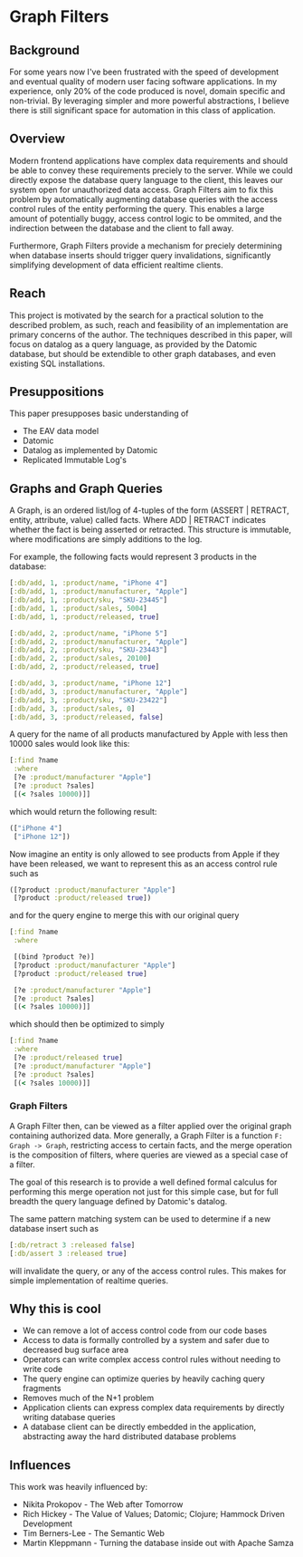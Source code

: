 # Graph Filters

## Background
For some years now I've been frustrated with the speed of development and eventual quality of modern user facing software applications. In my experience, only 20% of the code produced is novel, domain specific and non-trivial. By leveraging simpler and more powerful abstractions, I believe there is still significant space for automation in this class of application.

## Overview
Modern frontend applications have complex data requirements and should be able to convey these requirements preciely to the server. While we could directly expose the database query language to the client, this leaves our system open for unauthorized data access. Graph Filters aim to fix this problem by automatically augmenting database queries with the access control rules of the entity performing the query. This enables a large amount of potentially buggy, access control logic to be ommited, and the indirection between the database and the client to fall away.

Furthermore, Graph Filters provide a mechanism for preciely determining when database inserts should trigger query invalidations, significantly simplifying development of data efficient realtime clients.

## Reach
This project is motivated by the search for a practical solution to the described problem, as such, reach and feasibility of an implementation are primary concerns of the author. The techniques described in this paper, will focus on datalog as a query language, as provided by the Datomic database, but should be extendible to other graph databases, and even existing SQL installations.

## Presuppositions
This paper presupposes basic understanding of
- The EAV data model
- Datomic
- Datalog as implemented by Datomic
- Replicated Immutable Log's

## Graphs and Graph Queries
A Graph, is an ordered list/log of 4-tuples of the form (ASSERT | RETRACT, entity, attribute, value) called facts. Where ADD | RETRACT indicates whether the fact is being asserted or retracted. This structure is immutable, where modifications are simply additions to the log.

For example, the following facts would represent 3 products in the database:

```clojure
[:db/add, 1, :product/name, "iPhone 4"]
[:db/add, 1, :product/manufacturer, "Apple"]
[:db/add, 1, :product/sku, "SKU-23445"]
[:db/add, 1, :product/sales, 5004]
[:db/add, 1, :product/released, true]

[:db/add, 2, :product/name, "iPhone 5"]
[:db/add, 2, :product/manufacturer, "Apple"]
[:db/add, 2, :product/sku, "SKU-23443"]
[:db/add, 2, :product/sales, 20100]
[:db/add, 2, :product/released, true]

[:db/add, 3, :product/name, "iPhone 12"]
[:db/add, 3, :product/manufacturer, "Apple"]
[:db/add, 3, :product/sku, "SKU-23422"]
[:db/add, 3, :product/sales, 0]
[:db/add, 3, :product/released, false]
```

A query for the name of all products manufactured by Apple with less then 10000 sales would look like this:

```clojure
[:find ?name
 :where
 [?e :product/manufacturer "Apple"]
 [?e :product ?sales]
 [(< ?sales 10000)]]
```
 which would return the following result:
 ```clojure
 (["iPhone 4"]
  ["iPhone 12"])
 ```

Now imagine an entity is only allowed to see products from Apple if they have been released, we want to represent this as an access control rule such as
```clojure
([?product :product/manufacturer "Apple"]
 [?product :product/released true])
```

and for the query engine to merge this with our original query

```clojure
[:find ?name
 :where

 [(bind ?product ?e)]
 [?product :product/manufacturer "Apple"]
 [?product :product/released true]

 [?e :product/manufacturer "Apple"]
 [?e :product ?sales]
 [(< ?sales 10000)]]
```

which should then be optimized to simply

```clojure
[:find ?name
 :where
 [?e :product/released true]
 [?e :product/manufacturer "Apple"]
 [?e :product ?sales]
 [(< ?sales 10000)]]
```

### Graph Filters
A Graph Filter then, can be viewed as a filter applied over the original graph containing authorized data. More generally, a Graph Filter is a function `F: Graph -> Graph`, restricting access to certain facts, and the merge operation is the composition of filters, where queries are viewed as a special case of a filter.

The goal of this research is to provide a well defined formal calculus for performing this merge operation not just for this simple case, but for full breadth the query language defined by Datomic's datalog.

The same pattern matching system can be used to determine if a new database insert such as
```clojure
[:db/retract 3 :released false]
[:db/assert 3 :released true]
```
will invalidate the query, or any of the access control rules. This makes for simple implementation of realtime queries.

## Why this is cool
- We can remove a lot of access control code from our code bases
- Access to data is formally controlled by a system and safer due to decreased bug surface area
- Operators can write complex access control rules without needing to write code
- The query engine can optimize queries by heavily caching query fragments
- Removes much of the N+1 problem
- Application clients can express complex data requirements by directly writing database queries
- A database client can be directly embedded in the application, abstracting away the hard distributed database problems

## Influences
This work was heavily influenced by:
- Nikita Prokopov - The Web after Tomorrow
- Rich Hickey - The Value of Values; Datomic; Clojure; Hammock Driven Development
- Tim Berners-Lee - The Semantic Web
- Martin Kleppmann - Turning the database inside out with Apache Samza
